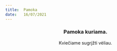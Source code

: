 ```yaml
---
title:  Pamoka
date:   16/07/2021
---
```


### <center>Pamoka kuriama.</center>
<center>Kviečiame sugrįžti vėliau.</center>